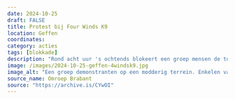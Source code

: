 ```yaml
---
date: 2024-10-25
draft: FALSE
title: Protest bij Four Winds K9
location: Geffen
coordinates: 
category: acties
tags: [blokkade]
description: "Rond acht uur 's ochtends blokeert een groep mensen de toegang tot het bedrijf Four Winds K9 aan de Bergstraat in Geffen. Enkelen van hen zitten met lock-ons aan elkaar vast. De politie arresteert uiteindelijk 12 mensen.  "
image: /images/2024-10-25-geffen-4windsk9.jpg
image_alt: "Een groep demonstranten op een modderig terrein. Enkelen van hen zitten op de grond met hun armen in een lock-on. Anderen houden een spandoek op. "
source_name: Omroep Brabant
source: "https://archive.is/CYwOI"
---
```

